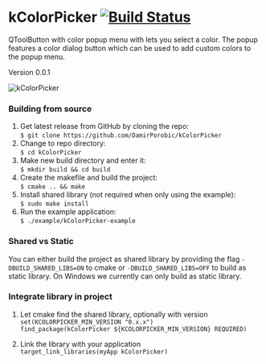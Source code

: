# kColorPicker [![Build Status](https://travis-ci.org/DamirPorobic/kColorPicker.svg?branch=master)](https://travis-ci.org/DamirPorobic/kColorPicker)
QToolButton with color popup menu with lets you select a color. The popup features a color dialog button which can be used to add custom colors to the popup menu.

Version 0.0.1

![kColorPicker](https://i.imgur.com/VkhUvFa.png "kColorPicker")

### Building from source
1. Get latest release from GitHub by cloning the repo:  
    `$ git clone https://github.com/DamirPorobic/kColorPicker`
2. Change to repo directory:  
    `$ cd kColorPicker`  
3. Make new build directory and enter it:  
    `$ mkdir build && cd build`  
4. Create the makefile and build the project:  
    `$ cmake .. && make`  
5. Install shared library (not required when only using the example):  
    `$ sudo make install`  
6. Run the example application:  
    `$ ./example/kColorPicker-example`  


### Shared vs Static
You can either build the project as shared library by providing the flag `-DBUILD_SHARED_LIBS=ON`
to cmake or `-DBUILD_SHARED_LIBS=OFF` to build as static library. On Windows we currently can
only build as static library.


### Integrate library in project

1. Let cmake find the shared library, optionally with version  
    `set(KCOLORPICKER_MIN_VERSION "0.x.x")`  
    `find_package(kColorPicker ${KCOLORPICKER_MIN_VERSION} REQUIRED)`  

2. Link the library with your application  
    `target_link_libraries(myApp kColorPicker)`  